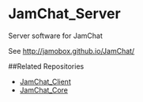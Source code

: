 JamChat_Server
==============
Server software for JamChat

See http://jamobox.github.io/JamChat/

##Related Repositories
- [JamChat_Client](https://github.com/JamoBox/JamChat_Client)
- [JamChat_Core](https://github.com/JamoBox/JamChat_Core)
